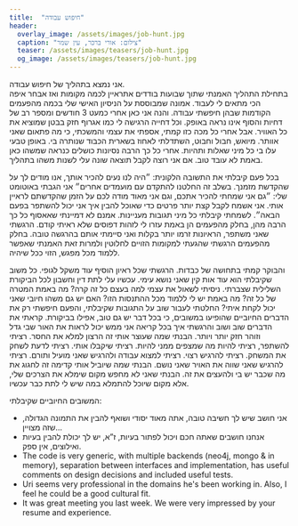 ```yaml
---
title:  "חיפוש עבודה"
header:
  overlay_image: /assets/images/job-hunt.jpg
  caption: "צילום: אורי ברכר, עין שמר"
  teaser: /assets/images/teasers/job-hunt.jpg
  og_image: /assets/images/teasers/job-hunt.jpg
---
```

אני נמצא בתהליך של חיפוש עבודה.  
בתחילת התהליך האמנתי שתוך שבועות בודדים אתראיין <!--more-->
לכמה מקומות ואז אבחר איפה הכי מתאים לי לעבוד.
אמונה שמבוססת על הניסיון האישי שלי בכמה מהפעמים הקודמות שבהן חיפשתי עבודה.
והנה אני כאן אחרי כמעט 3 חודשים ומספר רב של דחיות והסוף אינו נראה באופק.
וכל דחייה הרגישה לי כמו אגרוף חזק בבטן שמוציא את כל האוויר.
אבל אחרי כל מכה כזו קמתי, אספתי את עצמי והמשכתי, כי מה פתאום שאני אוותר.
מיואש, חבול וחבוט, השתדלתי לאחוז בשארית הכבוד שנותרה בי.
באופן טבעי עלו בי כל מיני שאלות ותהיות.
אחרי כל כך הרבה נסיונות כושלים כנראה שמשהו כאן באמת לא עובד טוב.
אם אני רוצה לקבל תוצאה שונה עלי לשנות משהו בתהליך.

בכל פעם קיבלתי את התשובה הלקונית: ״היה לנו נעים להכיר אותך, אנו מודים לך על שהקדשת מזמנך.
בשלב זה החלטנו להתקדם עם מועמדים אחרים״ אני הגבתי באוטומט שלי: ״גם אני שמחתי להכיר אתכם, וגם אני מאוד מודה לכם על הזמן שהקדשתם לראיין אותי.
אני אשמח לקבל קצת יותר פרטים כדי שאוכל להבין איך אני יכול להשתפר בפעם הבאה״.
לשמחתי קיבלתי כל מיני תגובות מעניינות.
אמנם לא דמיינתי שאאסוף כל כך הרבה מהן, בחלק מהפעמים הן באמת עזרו לי לזהות דפוסים שלא ראיתי קודם.
הרגשתי שאני משתפר, הראיונות זרמו יותר בקלות ואני סיימתי אותם בהרגשה טובה.
בחלק מהפעמים הרגשתי שהגעתי למקומות הזויים לחלוטין ולמרות זאת האמנתי שאפשר ללמוד מכל מפגש, הזוי ככל שיהיה.

והבוקר קמתי בתחושה של כבדות.
הרגשתי שכל ראיון הוסיף עוד משקל לגופי.
כל משוב שקיבלתי הוא עוד אות קין שאני נושא עימי.
עכשיו עלי לתת דין וחשבון לכל הביקורת השלילית שצברתי.
ניסיתי לשאול את עצמי למה בעצם כל זה קרה? מה באמת המטרה של כל זה?
מה באמת יש לי ללמוד מכל ההתנסות הזו? האם יש גם משהו חיובי שאני יכול לקחת איתי?
החלטתי לעבור שוב על התגובות שקיבלתי, והפעם חיפשתי רק את הדברים החיוביים שהופיעו במשובים,
כי בכל דבר יש גם טוב, אפילו בביקורת.
קראתי את הדברים שוב ושוב והרגשתי איך בכל קריאה אני ממש יכול לראות את האור שבי גדל וזוהר חזק יותר ויותר.
הבנתי שמה שעוצר אותי זה הרצון למלא את החסר. רציתי להשתפר, רציתי להיות מה שמצפים ממני להיות.
רציתי שיקבלו אותי. רציתי לדעת לשחק את המשחק. רציתי להרגיש רצוי.
רציתי למצוא עבודה ולהרגיש שאני מועיל ותורם. רציתי להרגיש שאני שווה את האויר שאני נושם.
הבנתי שמה שיוביל אותי קדימה זה לחגוג את מה שכבר יש בי ולהעצים את זה.
הבנתי שאני לא מחפש מקום שימלא את הצרכים שלי, אלא מקום שיוכל להתמלא במה שיש לי לתת כבר עכשיו.

המשובים החיוביים שקיבלתי:

- אני חושב שיש לך חשיבה טובה, אתה מאוד יסודי ושואף להבין את התמונה הגדולה, שזה מצויין...
- אנחנו חושבים שאתה חכם ויכול לפתור בעיות, ז”א, יש לך יכולת להבין בעיות ואילוצים, אין ספק.
- The code is very generic, with multiple backends (neo4j, mongo & in memory),
separation between interfaces and implementation,
has useful comments on design decisions and included useful tests.
- Uri seems very professional in the domains he's been working in.
Also, I feel he could be a good cultural fit.
- It was great meeting you last week. We were very impressed by your resume and experience.
